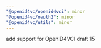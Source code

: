 ```yaml
---
"@openid4vc/openid4vci": minor
"@openid4vc/oauth2": minor
"@openid4vc/utils": minor
---
```


add support for OpenID4VCI draft 15
